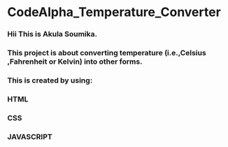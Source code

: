 # CodeAlpha_Temperature_Converter
### Hii This is Akula Soumika.
### This project is about converting temperature (i.e.,Celsius ,Fahrenheit or Kelvin) into other forms.
### This is created by using:
### HTML
### CSS
### JAVASCRIPT
